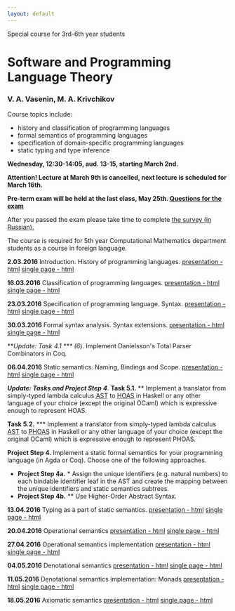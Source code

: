```yaml
---
layout: default
---
```

Special course for 3rd-6th year students

# Software and Programming Language Theory

### V. A. Vasenin, M. A. Krivchikov

Course topics include:

* history and classification of programming languages
* formal semantics of programming languages
* specification of domain-specific programming languages
* static typing and type inference

**Wednesday, 12:30-14:05, aud. 13-15, starting March 2nd.**

**Attention! Lecture at March 9th is cancelled, next lecture is scheduled for March 16th.**

**Pre-term exam will be held at the last class, May 25th. [Questions for the exam](program.html)**

After you passed the exam please take time to complete [the survey (in Russian).](http://goo.gl/forms/fQmutT4I9HbDH4gI2)  

The course is required for 5th year Computational Mathematics
department students as a course in foreign language.

**2.03.2016** Introduction. History of programming languages. 
[presentation - html](presentations/01-Introduction.html) [single page - html](presentations/01-Introduction-print.html)

**16.03.2016** Classification of programming languages. 
[presentation - html](presentations/02-Classification.html) [single page - html](presentations/02-Classification-print.html)

**23.03.2016** Specification of programming language. Syntax. 
[presentation - html](presentations/03-Specification-Syntax.html) [single page - html](presentations/03-Specification-Syntax-print.html)

**30.03.2016** Formal syntax analysis. Syntax extensions. 
[presentation - html](presentations/04-Macros-Parsing.html) [single page - html](presentations/04-Macros-Parsing-print.html)

***Update: Task 4.1 *** (6*). Implement Danielsson's Total Parser Combinators in Coq.

**06.04.2016** Static semantics. Naming, Bindings and Scope. 
[presentation - html](presentations/05-Static-Semantics.html) [single page - html](presentations/05-Static-Semantics-print.html) 

***Update: Tasks and Project Step 4***.
**Task 5.1.** ** Implement a translator from simply-typed lambda calculus <abbr title="Abstract Syntax Tree">AST</abbr> to <abbr title="Higher-Order Abstract Syntax">HOAS</abbr> in Haskell or any other language of your choice (except the original OCaml) which is expressive enough to represent HOAS.

**Task 5.2.** *** Implement a translator from simply-typed lambda calculus <abbr title="Abstract Syntax Tree">AST</abbr> to <abbr title="Parametrized Higher-Order Abstract Syntax">PHOAS</abbr> in Haskell or any other language of your choice (except the original OCaml) which is expressive enough to represent PHOAS.

**Project Step 4.** Implement a static formal semantics for your programming language (in Agda or Coq). Choose one of the following approaches.
- **Project Step 4a.** *  Assign the unique identifiers (e.g. natural numbers) to each bindable identifier leaf in the AST and create the mapping between the unique identifiers and static semantics subtrees.
- **Project Step 4b.** ** Use Higher-Order Abstract Syntax.

**13.04.2016** Typing as a part of static semantics. 
[presentation - html](presentations/06-Typing.html) [single page - html](presentations/06-Typing-print.html)

**20.04.2016** Operational semantics 
[presentation - html](presentations/07-Operational-Semantics.html) [single page - html](presentations/07-Operational-Semantics-print.html)

**27.04.2016** Operational semantics implementation 
[presentation - html](presentations/08-Operational-Semantics-Implementation.html) [single page - html](presentations/08-Operational-Semantics-Implementation-print.html)

**04.05.2016** Denotational semantics 
[presentation - html](presentations/09-Denotational-semantics.html) [single page - html](presentations/09-Denotational-semantics-print.html)

**11.05.2016** Denotational semantics implementation: Monads 
[presentation - html](presentations/10-Monads.html) [single page - html](presentations/10-Monads-print.html)

**18.05.2016** Axiomatic semantics 
[presentation - html](presentations/11-Axiomatic-Semantics.html) [single page - html](presentations/11-Axiomatic-Semantics-print.html)